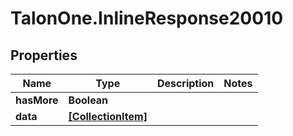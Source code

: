 # TalonOne.InlineResponse20010

## Properties

Name | Type | Description | Notes
------------ | ------------- | ------------- | -------------
**hasMore** | **Boolean** |  | 
**data** | [**[CollectionItem]**](CollectionItem.md) |  | 


